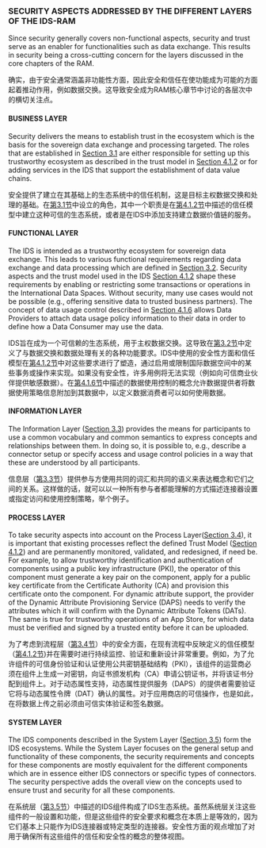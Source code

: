 ### SECURITY ASPECTS ADDRESSED BY THE DIFFERENT LAYERS OF THE IDS-RAM ###

Since security generally covers non-functional aspects, security and trust serve as an enabler for functionalities such as data exchange. This results in security being a cross-cutting concern for the layers discussed in the core chapters of the RAM.

确实，由于安全通常涵盖非功能性方面，因此安全和信任在使功能成为可能的方面起着推动作用，例如数据交换。这导致安全成为RAM核心章节中讨论的各层次中的横切关注点。

#### BUSINESS LAYER ####

Security delivers the means to establish trust in the ecosystem which is the basis for the sovereign data exchange and processing targeted. The roles that are established in [Section 3.1](../../3_Layers_of_the_Reference_Architecture_Model/3_1_Business_Layer/3-1-Business-layer.md) are either responsible for setting up this trustworthy ecosystem as described in the trust model in [Section 4.1.2](./4_1_2_Identity_and_Trust_Management.md) or for adding services in the IDS that support the establishment of data value chains.

安全提供了建立在其基础上的生态系统中的信任机制，这是目标主权数据交换和处理的基础。在[第3.1节](../../3_Layers_of_the_Reference_Architecture_Model/3_1_Business_Layer/3-1-Business-layer.md)中设立的角色，其中一个职责是在[第4.1.2节](./4_1_2_Identity_and_Trust_Management.md)中描述的信任模型中建立这种可信的生态系统，或者是在IDS中添加支持建立数据价值链的服务。

#### FUNCTIONAL LAYER ####

The IDS is intended as a trustworthy ecosystem for sovereign data exchange. This leads to various functional requirements regarding data exchange and data processing which are defined in [Section 3.2](../../3_Layers_of_the_Reference_Architecture_Model/3_2_Functional_Layer/3_2_FunctionalLayer.md). Security aspects and the trust model used in the IDS [Section 4.1.2](./4_1_2_Identity_and_Trust_Management.md) shape these requirements by enabling or restricting some transactions or operations in the International Data Spaces. Without security, many use cases would not be possible (e.g., offering sensitive data to trusted business partners). The concept of
data usage control described in [Section 4.1.6](./4_1_6_Usage_Control.md) allows Data Providers to attach data usage policy information to their data in order to define how a Data Consumer may use the data.

IDS旨在成为一个可信赖的生态系统，用于主权数据交换。这导致在[第3.2节](../../3_Layers_of_the_Reference_Architecture_Model/3_2_Functional_Layer/3_2_FunctionalLayer.md)中定义了与数据交换和数据处理有关的各种功能要求。IDS中使用的安全性方面和信任模型在[第4.1.2节](./4_1_2_Identity_and_Trust_Management.md)中对这些要求进行了塑造，通过启用或限制国际数据空间中的某些事务或操作来实现。如果没有安全性，许多用例将无法实现（例如向可信商业伙伴提供敏感数据）。在[第4.1.6节](./4_1_6_Usage_Control.md)中描述的数据使用控制的概念允许数据提供者将数据使用策略信息附加到其数据中，以定义数据消费者可以如何使用数据。

#### INFORMATION LAYER ####

The Information Layer ([Section 3.3](../../3_Layers_of_the_Reference_Architecture_Model/3_3_Information_Layer/3_3_InformationLayer.md)) provides the means for participants to use a common vocabulary and common semantics to express concepts and relationships between them. In doing so, it is possible to, e.g., describe a connector setup or specify access and usage control policies in a way that these are understood by all participants.

信息层（[第3.3节](../../3_Layers_of_the_Reference_Architecture_Model/3_3_Information_Layer/3_3_InformationLayer.md)）提供参与方使用共同的词汇和共同的语义来表达概念和它们之间的关系。这样做的话，就可以以一种所有参与者都能理解的方式描述连接器设置或指定访问和使用控制策略，举个例子。

#### PROCESS LAYER ####

To take security aspects into account on the Process Layer([Section 3.4](../../3_Layers_of_the_Reference_Architecture_Model/3_4_Process_Layer/3_4_Process_Layer.md)), it is important that existing processes reflect the defined Trust Model ([Section 4.1.2](./4_1_2_Identity_and_Trust_Management.md)) and are permanently monitored, validated, and redesigned, if need be. For example, to allow trustworthy identification and authentication of components using a public key infrastructure (PKI), the operator of this component must generate a key pair on the component, apply for a public key certificate from the Certificate Authority (CA) and provision this certificate onto the component. For dynamic attribute support, the provider of the Dynamic Attribute Provisioning Service (DAPS) needs to verify the attributes which it will confirm with the Dynamic Attribute Tokens (DATs). The same is true for trustworthy operations of an App Store, for which data must be verified and signed by a trusted entity before it can be uploaded.

为了考虑到流程层（[第3.4节](../../3_Layers_of_the_Reference_Architecture_Model/3_4_Process_Layer/3_4_Process_Layer.md)）中的安全方面，在现有流程中反映定义的信任模型（[第4.1.2节](./4_1_2_Identity_and_Trust_Management.md))并在需要时进行持续监控、验证和重新设计非常重要。例如，为了允许组件的可信身份验证和认证使用公共密钥基础结构（PKI），该组件的运营商必须在组件上生成一对密钥，向证书颁发机构（CA）申请公钥证书，并将该证书分配到组件上。对于动态属性支持，动态属性提供服务（DAPS）的提供者需要验证它将与动态属性令牌（DAT）确认的属性。对于应用商店的可信操作，也是如此，在将数据上传之前必须由可信实体验证和签名数据。

#### SYSTEM LAYER ####

The IDS components described in the System Layer ([Section 3.5](../../3_Layers_of_the_Reference_Architecture_Model/3_5_System_Layer/3_5_0_System_Layer.md)) form the IDS ecosystems. While the System Layer focuses on the general setup and functionality of these components, the security requirements and concepts for these components are mostly equivalent for the different components which are in essence either IDS connectors or specific types of connectors. The security perspective adds the overall view on the concepts used to ensure trust and security for all these components.

在系统层（[第3.5节](../../3_Layers_of_the_Reference_Architecture_Model/3_5_System_Layer/3_5_0_System_Layer.md)）中描述的IDS组件构成了IDS生态系统。虽然系统层关注这些组件的一般设置和功能，但是这些组件的安全要求和概念在本质上是等效的，因为它们基本上只能作为IDS连接器或特定类型的连接器。安全性方面的观点增加了对用于确保所有这些组件的信任和安全性的概念的整体视图。